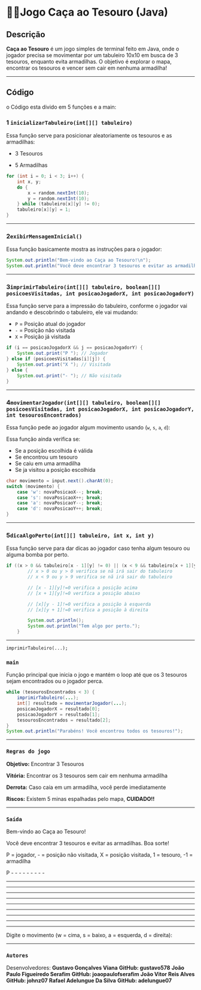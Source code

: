 # 🏴‍☠️Jogo Caça ao Tesouro (Java)


## Descrição
**Caça ao Tesouro** é um jogo simples de terminal feito em Java, onde o jogador precisa se movimentar por um tabuleiro 10x10 em busca de 3 tesouros, enquanto evita armadilhas. O objetivo é explorar o mapa, encontrar os tesouros e vencer sem cair em nenhuma armadilha!


---

## Código

o Código esta divido em 5 funções e a main:

### 1 `inicializarTabuleiro(int[][] tabuleiro)`

Essa função serve para posicionar aleatoriamente os tesouros e as armadilhas:

- 3 Tesouros

- 5 Armadilhas 


```java
for (int i = 0; i < 3; i++) {
    int x, y;
    do {
        x = random.nextInt(10);
        y = random.nextInt(10);
    } while (tabuleiro[x][y] != 0);
    tabuleiro[x][y] = 1;
}
```

--- 

### 2`exibirMensagemInicial()`

Essa função basicamente mostra as instruções para o jogador: 

```java
System.out.println("Bem-vindo ao Caça ao Tesouro!\n");
System.out.println("Você deve encontrar 3 tesouros e evitar as armadilhas. Boa sorte!\n");
```

---

### 3`imprimirTabuleiro(int[][] tabuleiro, boolean[][] posicoesVisitadas, int posicaoJogadorX, int posicaoJogadorY)`

Essa função serve para a impressão do tabuleiro, conforme o jogador vai andando e descobrindo o tabuleiro, ele vai mudando:

- `P` = Posição atual do jogador
- `-` = Posição não visitada
- `X` = Posição já visitada 

```java
if (i == posicaoJogadorX && j == posicaoJogadorY) {
    System.out.print("P "); // Jogador
} else if (posicoesVisitadas[i][j]) {
    System.out.print("X "); // Visitada
} else {
    System.out.print("- "); // Não visitada
}
```
---

### 4`movimentarJogador(int[][] tabuleiro, boolean[][] posicoesVisitadas, int posicaoJogadorX, int posicaoJogadorY, int tesourosEncontrados)`

Essa função pede ao jogador algum movimento usando (`w`, `s`, `a`, `d`):

Essa função ainda verifica se:  

- Se a posição escolhida é válida
- Se encontrou um tesouro
- Se caiu em uma armadilha
- Se ja visitou a posição escolhida

```java
char movimento = input.next().charAt(0);
switch (movimento) {
    case 'w': novaPosicaoX--; break;
    case 's': novaPosicaoX++; break;
    case 'a': novaPosicaoY--; break;
    case 'd': novaPosicaoY++; break;
}
```

---

### 5`dicaAlgoPerto(int[][] tabuleiro, int x, int y)`

Essa função serve para dar dicas ao jogador caso tenha algum tesouro ou alguma bomba por perto.

```java
if ((x > 0 && tabuleiro[x - 1][y] != 0) || (x < 9 && tabuleiro[x + 1][y] != 0) || (y > 0 && tabuleiro[x][y - 1] != 0) || (y < 9 && tabuleiro[x][y + 1] != 0)) {
        // x > 0 ou y > 0 verifica se nã irá sair do tabuleiro
        // x < 9 ou y > 9 verifica se nã irá sair do tabuleiro

        // [x - 1][y]!=0 verifica a posição acima
        // [x + 1][y]!=0 verifica a posição abaixo

        // [x][y - 1]!=0 verifica a posição à esquerda
        // [x][y + 1]!=0 verifica a posição à direita

        System.out.println();
        System.out.println("Tem algo por perto.");
    }
```

---
    imprimirTabuleiro(...);

### `main`

Função principal que inicia o jogo e mantém o loop até que os 3 tesouros sejam encontrados ou o jogador perca.

```java
while (tesourosEncontrados < 3) {
    imprimirTabuleiro(...);
    int[] resultado = movimentarJogador(...);
    posicaoJogadorX = resultado[0];
    posicaoJogadorY = resultado[1];
    tesourosEncontrados = resultado[2];
}
System.out.println("Parabéns! Você encontrou todos os tesouros!");
```
---


### `Regras do jogo`

**Objetivo:** Encontrar 3 Tesouros

**Vitória:** Encontrar  os 3 tesouros sem cair em nenhuma armadilha

**Derrota:** Caso caia em um armadilha, você perde imediatamente 

**Riscos:** Existem 5 minas espalhadas pelo mapa, **CUIDADO!!**

---

### `Saída`

Bem-vindo ao Caça ao Tesouro!

Você deve encontrar 3 tesouros e evitar as armadilhas. Boa sorte!

P = jogador, - = posição não visitada, X = posição visitada, 1 = tesouro, -1 = armadilha

P - - - - - - - - -
- - - - - - - - - -
- - - - - - - - - -
- - - - - - - - - -
- - - - - - - - - -
- - - - - - - - - -
- - - - - - - - - -
- - - - - - - - - -
- - - - - - - - - -
- - - - - - - - - -
Digite o movimento (w = cima, s = baixo, a = esquerda, d = direita):

---

### `Autores`

Desenvolvedores:
**Gustavo Gonçalves Viana** **GitHub: gustavo578**
**João Paulo Figueiredo Serafim** **GitHub: joaopaulofserafim**
**João Vitor Reis Alves** **GitHub: johnz07**
**Rafael Adelungue Da Silva** **GitHub: adelungue07**